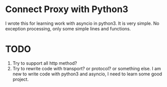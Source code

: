 # Connect Proxy with Python3
I wrote this for learning work with asyncio in python3. It is very simple. No exception processing, only some simple lines and functions.

# TODO
1. Try to support all http method?
1. Try to rewrite code with transport? or protocol? or something else. I am new to write code with python3 and asyncio, I need to learn some good project.

